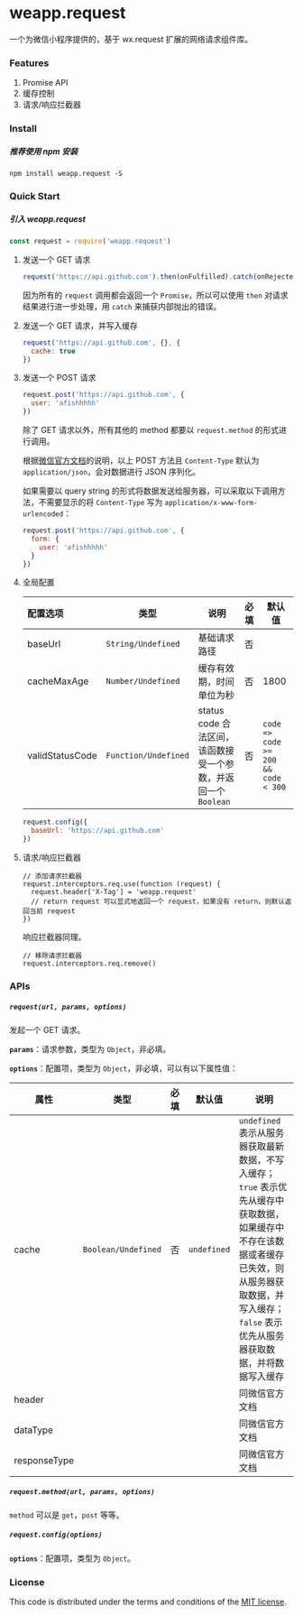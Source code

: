 # weapp.request

一个为微信小程序提供的，基于 wx.request 扩展的网络请求组件库。

### Features

1. Promise API
2. 缓存控制
3. 请求/响应拦截器

### Install

##### 推荐使用 npm 安装

```
npm install weapp.request -S
```

### Quick Start

##### 引入 weapp.request

``` javascript
const request = require('weapp.request')
```

1. 发送一个 GET 请求

   ``` javascript
   request('https://api.github.com').then(onFulfilled).catch(onRejected)
   ```

   因为所有的 `request` 调用都会返回一个 `Promise`，所以可以使用 `then` 对请求结果进行进一步处理，用 `catch` 来捕获内部抛出的错误。

2. 发送一个 GET 请求，并写入缓存

   ``` javascript
   request('https://api.github.com', {}, {
     cache: true
   })
   ```


3. 发送一个 POST 请求

   ``` javascript
   request.post('https://api.github.com', {
     user: 'afishhhhh'
   })
   ```

   除了 GET 请求以外，所有其他的 method 都要以 `request.method` 的形式进行调用。

   根据[微信官方文档](https://developers.weixin.qq.com/miniprogram/dev/api/wx.request.html#data-%E5%8F%82%E6%95%B0%E8%AF%B4%E6%98%8E)的说明，以上 POST 方法且 `Content-Type` 默认为 `application/json`，会对数据进行 JSON 序列化。

   如果需要以 query string 的形式将数据发送给服务器，可以采取以下调用方法，不需要显示的将 `Content-Type` 写为 `application/x-www-form-urlencoded`：

   ``` javascript
   request.post('https://api.github.com', {
     form: {
       user: 'afishhhhh'
     }
   })
   ```

4. 全局配置

   | 配置选项            | 类型                   | 说明                                       | 必填   | 默认值                                 |
   | :-------------- | -------------------- | ---------------------------------------- | ---- | ----------------------------------- |
   | baseUrl         | `String/Undefined`   | 基础请求路径                                   | 否    |                                     |
   | cacheMaxAge     | `Number/Undefined`   | 缓存有效期，时间单位为秒                             | 否    | 1800                                |
   | validStatusCode | `Function/Undefined` | status code 合法区间，该函数接受一个参数，并返回一个 `Boolean` | 否    | `code => code >= 200 && code < 300` |

   ``` javascript
   request.config({
     baseUrl: 'https://api.github.com'
   })
   ```

5. 请求/响应拦截器

   ```
   // 添加请求拦截器
   request.interceptors.req.use(function (request) {
     request.header['X-Tag'] = 'weapp.request'
     // return request 可以显式地返回一个 request，如果没有 return，则默认返回当前 request
   })
   ```
   响应拦截器同理。
   ```
   // 移除请求拦截器
   request.interceptors.req.remove()
   ```

### APIs

#####  `request(url, params, options)`

发起一个 GET 请求。

**`params`**：请求参数，类型为 `Object`，非必填。

**`options`**：配置项，类型为 `Object`，非必填，可以有以下属性值：

| 属性           | 类型                  | 必填   | 默认值         | 说明                                       |
| ------------ | ------------------- | ---- | ----------- | ---------------------------------------- |
| cache        | `Boolean/Undefined` | 否    | `undefined` | `undefined` 表示从服务器获取最新数据，不写入缓存；`true` 表示优先从缓存中获取数据，如果缓存中不存在该数据或者缓存已失效，则从服务器获取数据，并写入缓存；`false` 表示优先从服务器获取数据，并将数据写入缓存 |
| header       |                     |      |             | 同微信官方文档                                  |
| dataType     |                     |      |             | 同微信官方文档                                  |
| responseType |                     |      |             | 同微信官方文档                                  |



##### `request.method(url, params, options)`

`method` 可以是 `get`，`post` 等等。



##### `request.config(options)`

**`options`**：配置项，类型为 `Object`。

### License

This code is distributed under the terms and conditions of the [MIT license](LICENSE).

